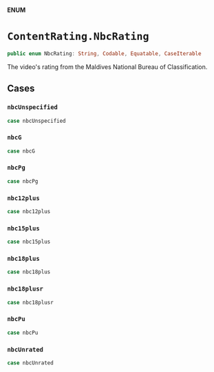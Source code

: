 **ENUM**

# `ContentRating.NbcRating`

```swift
public enum NbcRating: String, Codable, Equatable, CaseIterable
```

The video's rating from the Maldives National Bureau of Classification.

## Cases
### `nbcUnspecified`

```swift
case nbcUnspecified
```

### `nbcG`

```swift
case nbcG
```

### `nbcPg`

```swift
case nbcPg
```

### `nbc12plus`

```swift
case nbc12plus
```

### `nbc15plus`

```swift
case nbc15plus
```

### `nbc18plus`

```swift
case nbc18plus
```

### `nbc18plusr`

```swift
case nbc18plusr
```

### `nbcPu`

```swift
case nbcPu
```

### `nbcUnrated`

```swift
case nbcUnrated
```
